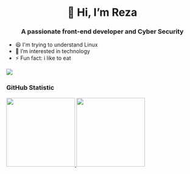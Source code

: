 <h1 align="center">👋 Hi, I’m Reza </h1>
<h3 align="center">A passionate front-end developer and Cyber Security</h3>

- 😆 I'm trying to understand Linux <br>
- 👀 I’m interested in technology <br>
- ⚡ Fun fact: i like to eat <br>

![](https://komarev.com/ghpvc/?username=RezaAS14&style=flat-square)

### GitHub Statistic

<p align="left">
  <a href="https://github.com/RezaAS14">
    <img height="180em" src="https://github-readme-stats-eight-theta.vercel.app/api?username=RezaAS14&show_icons=true&theme=algolia&include_all_commits=true&count_private=true"/>
    <img height="180em" src="https://github-readme-stats-eight-theta.vercel.app/api/top-langs/?username=RezaAS14&layout=compact&theme=algolia"/>
  </a>
</p>
